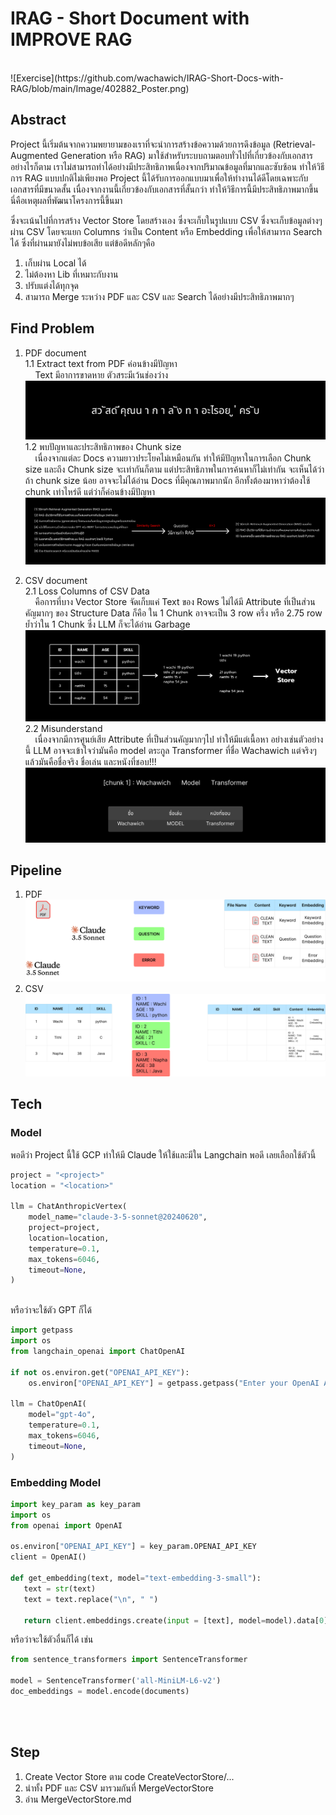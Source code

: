 # IRAG - Short Document with IMPROVE RAG
<br>
![Exercise](https://github.com/wachawich/IRAG-Short-Docs-with-RAG/blob/main/Image/402882_Poster.png) <br>

## Abstract
Project นี้เริ่มต้นจากความพยายามของเราที่จะนำการสร้างข้อความด้วยการดึงข้อมูล (Retrieval-Augmented Generation หรือ RAG) มาใช้สำหรับระบบถามตอบทั่วไปที่เกี่ยวข้องกับเอกสาร 
อย่างไรก็ตาม เราไม่สามารถทำได้อย่างมีประสิทธิภาพเนื่องจากปริมาณข้อมูลที่มากและซับซ้อน ทำให้วิธีการ RAG แบบปกติไม่เพียงพอ Project นี้ได้รับการออกแบบมาเพื่อให้ทำงานได้ดีโดยเฉพาะกับเอกสารที่มีขนาดสั้น
เนื่องจากงานนี้เกี่ยวข้องกับเอกสารที่สั้นกว่า ทำให้วิธีการนี้มีประสิทธิภาพมากขึ้น นี่คือเหตุผลที่พัฒนาโครงการนี้ขึ้นมา <br>

ซึ่งจะเน้นไปที่การสร้าง Vector Store โดยสร้างเอง ซึ่งจะเก็บในรูปแบบ CSV ซึ่งจะเก็บข้อมูลต่างๆผ่าน CSV โดยจะแยก Columns ว่าเป็น Content หรือ Embedding เพื่อให้สามารถ Search ได้
ซึ่งที่ผ่านมายังไม่พบข้อเสีย แต่ข้อดีหลักๆคือ <br>
1. เก็บผ่าน Local ได้
2. ไม่ต้องหา Lib ที่เหมาะกับงาน
3. ปรับแต่งได้ทุกจุด
4. สามารถ Merge ระหว่าง PDF และ CSV และ Search ได้อย่างมีประสิทธิภาพมากๆ

## Find Problem
1. PDF document <br>
  1.1 Extract text from PDF ค่อนข้างมีปัญหา <br>
      &nbsp;&nbsp;&nbsp;&nbsp;Text มีอาการขาดหาย ตัวสระมีเว้นช่องว่าง <br>
     ![Exercise](https://github.com/wachawich/IRAG-Short-Docs-with-RAG/blob/main/Image/R2.png) <br>
  1.2 พบปัญหาและประสิทธิภาพของ Chunk size <br>
      &nbsp;&nbsp;&nbsp;&nbsp;เนื่องจากแต่ละ Docs ความยาวประโยคไม่เหมือนกัน ทำให้มีปัญหาในการเลือก Chunk size และถึง Chunk size จะเท่ากันก็ตาม แต่ประสิทธิภาพในการค้นหาก็ไม่เท่ากัน จะเห็นได้ว่า ถ้า chunk size น้อย อาจจะไม่ได้อ่าน Docs ที่มีคุณภาพมากนัก อีกทั้งต้องมาหาว่าต้องใช้ chunk เท่าไหร่ดี แต่ว่าก็ค่อนข้างมีปัญหา<br>
     ![Exercise](https://github.com/wachawich/IRAG-Short-Docs-with-RAG/blob/main/Image/R1.png) <br>
   
2. CSV document <br>
   2.1 Loss Columns of CSV Data <br>
     &nbsp;&nbsp;&nbsp;&nbsp;คือการที่บาง Vector Store จัดเก็บแค่ Text ของ Rows ไม่ได้มี Attribute ที่เป็นส่วนคัญมากๆ ของ Structure Data ก็คือ ใน 1 Chunk อาจจะเป็น 3 row ครึ่ง หรือ 2.75 row ย้ำว่าใน 1 Chunk ซึ่ง LLM ก็จะได้อ่าน Garbage 
     ![Exercise](https://github.com/wachawich/IRAG-Short-Docs-with-RAG/blob/main/Image/losscolumn.png) <br>
   2.2 Misunderstand <br>
     &nbsp;&nbsp;&nbsp;&nbsp;เนื่องจากมีการศูนย์เสีย Attribute ที่เป็นส่วนคัญมากๆไป ทำให้มีแต่เนื้อหา อย่างเช่นตัวอย่างนี้ LLM อาจจะเข้าใจว่ามันคือ model ตระกูล Transformer ที่ชื่อ Wachawich แต่จริงๆแล้วมันคือชื่อจริง ชื่อเล่น และหนังที่ชอบ!!!
     ![Exercise](https://github.com/wachawich/IRAG-Short-Docs-with-RAG/blob/main/Image/misunderstand.png) <br>

## Pipeline
1. PDF <br>
  ![Exercise](https://github.com/wachawich/IRAG-Short-Docs-with-RAG/blob/main/Image/PPDF.png)
2. CSV <br>
 ![Exercise](https://github.com/wachawich/IRAG-Short-Docs-with-RAG/blob/main/Image/CSVV.png)

## Tech
### Model
พอดีว่า Project นี้ใช้ GCP ทำให้มี Claude ให้ใช้และมีใน Langchain พอดี เลยเลือกใช้ตัวนี้ <br>

```python
project = "<project>"
location = "<location>"

llm = ChatAnthropicVertex(
    model_name="claude-3-5-sonnet@20240620",
    project=project,
    location=location,
    temperature=0.1,
    max_tokens=6046,
    timeout=None,
) 
```
<br>
หรือว่าจะใช้ตัว GPT ก็ได้

```python
import getpass
import os
from langchain_openai import ChatOpenAI

if not os.environ.get("OPENAI_API_KEY"):
    os.environ["OPENAI_API_KEY"] = getpass.getpass("Enter your OpenAI API key: ")

llm = ChatOpenAI(
    model="gpt-4o",
    temperature=0.1,
    max_tokens=6046,
    timeout=None,
)
```
### Embedding Model
```python
import key_param as key_param
import os
from openai import OpenAI

os.environ["OPENAI_API_KEY"] = key_param.OPENAI_API_KEY
client = OpenAI()

def get_embedding(text, model="text-embedding-3-small"):
   text = str(text)
   text = text.replace("\n", " ")
   
   return client.embeddings.create(input = [text], model=model).data[0].embedding
```

หรือว่าจะใช้ตัวอื่นก็ได้ เช่น
<br>

```python
from sentence_transformers import SentenceTransformer

model = SentenceTransformer('all-MiniLM-L6-v2')
doc_embeddings = model.encode(documents)
```
<br>
<br>

## Step
1. Create Vector Store ตาม code CreateVectorStore/... <br>
2. นำทั้ง PDF และ CSV มารวมกันที่ MergeVectorStore <br>
3. อ่าน MergeVectorStore.md <br>
